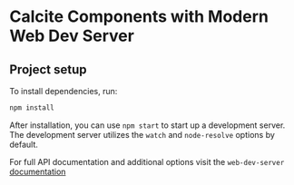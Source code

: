 # Calcite Components with Modern Web Dev Server

## Project setup

To install dependencies, run:

```sh
npm install
```

After installation, you can use `npm start` to start up a development server.  The development server utilizes the `watch` and `node-resolve` options by default.

For full API documentation and additional options visit the `web-dev-server` [documentation](https://modern-web.dev/docs/dev-server/overview/)
